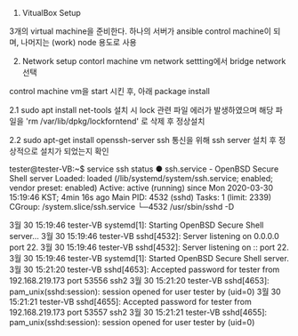 1. VitualBox Setup

 3개의 virtual machine을 준비한다.
 하나의 서버가 ansible control machine이 되며, 나머지는 (work) node 용도로 사용

2. Network setup
 contorl machine vm network settting에서 bridge network 선택
 
 control machine vm을 start 시킨 후, 아래 package install
 
 2.1 sudo apt install net-tools
 설치 시 lock 관련 파일 에러가 발생하였으며 해당 파일을 'rm /var/lib/dpkg/lockforntend' 로 삭제 후 정상설치
 
 2.2 sudo apt-get install openssh-server
  ssh 통신을 위해 ssh server 설치 후 정상적으로 설치가 되었는지 확인
  
  tester@tester-VB:~$ service ssh status
● ssh.service - OpenBSD Secure Shell server
   Loaded: loaded (/lib/systemd/system/ssh.service; enabled; vendor preset: enabled)
   Active: active (running) since Mon 2020-03-30 15:19:46 KST; 4min 16s ago
 Main PID: 4532 (sshd)
    Tasks: 1 (limit: 2339)
   CGroup: /system.slice/ssh.service
           └─4532 /usr/sbin/sshd -D

 3월 30 15:19:46 tester-VB systemd[1]: Starting OpenBSD Secure Shell server...
 3월 30 15:19:46 tester-VB sshd[4532]: Server listening on 0.0.0.0 port 22.
 3월 30 15:19:46 tester-VB sshd[4532]: Server listening on :: port 22.
 3월 30 15:19:46 tester-VB systemd[1]: Started OpenBSD Secure Shell server.
 3월 30 15:21:20 tester-VB sshd[4653]: Accepted password for tester from 192.168.219.173 port 53556 ssh2
 3월 30 15:21:20 tester-VB sshd[4653]: pam_unix(sshd:session): session opened for user tester by (uid=0)
 3월 30 15:21:21 tester-VB sshd[4655]: Accepted password for tester from 192.168.219.173 port 53557 ssh2
 3월 30 15:21:21 tester-VB sshd[4655]: pam_unix(sshd:session): session opened for user tester by (uid=0)




  
